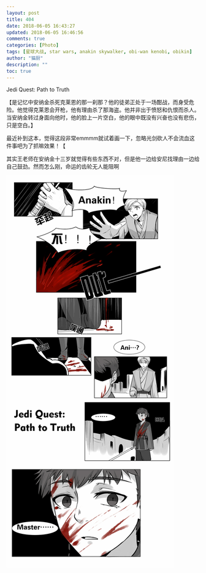 ```yaml
---
layout: post
title: 404
date: 2018-06-05 16:43:27
updated: 2018-06-05 16:46:56
comments: true
categories: [Photo]
tags: [星球大战, star wars, anakin skywalker, obi-wan kenobi, obikin]
author: "猫厨"
description: ""
toc: true
---
```


<p>Jedi Quest: Path to Truth<br /></p> 
<p>【是记忆中安纳金杀死克莱恩的那一刹那？他的徒弟正处于一场酣战，而身受危险。他觉得克莱恩会开枪，他有理由杀了那海盗。他并非出于愤怒和仇恨而杀人。当安纳金转过身面向他时，他的脸上一片空白，他的眼中既没有兴奋也没有悲伤，只是空白。】<br /></p> 
<p>最近补到这本，觉得这段非常emmmm就试着画一下，忽略光剑砍人不会流血这件事吧为了抓嘛效果！【</p> 
<p>其实王老师在安纳金十三岁就觉得有些东西不对，但是他一边给安尼找理由一边给自己鼓劲。然而怎么刚，命运的齿轮无人能阻啊</p>

![](https://raw.githubusercontent.com/alicewish/meowchain247/master/img_cVZNdzJtQk9JV2YvSkxIalo5U2J2ODU3UkhjcEZHNDVKWG9iWm9kV2VQMHArWVMwdWloTER3PT0.jpg)